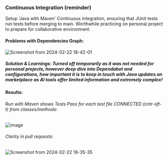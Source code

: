 ### Continuous Integration (reminder) 
Setup 'Java with Maven' Continuous integration, ensuring that JUnit tests run tests before merging to main.
Worthwhile practicing on personal project to prepare for collaborative environment.

#### Problems with Dependencies Graph:

![Screenshot from 2024-02-22 18-42-01](https://github.com/mihirgandecha/Java-Coursework-Mihir/assets/109607930/be36f114-bc48-4ea5-a363-eb26e1dff839)
##### Solution & Learnings: Turned off temporarily as it was not needed for personal projects, however deep dive into Dependabot and configurations, how important it is to keep in touch with Java updates on marketplace as AI tools offer limited information and extremely complex!

#### Results:
###### Run with Maven shows Tests Pass for each test file CONNECTED (cntr-sft-t) from classes/methods:

![image](https://github.com/mihirgandecha/Java-Coursework-Mihir/assets/109607930/aa7780d0-5e67-4b59-87b7-2db19c8ae771)
###### Clarity in pull requests:

![Screenshot from 2024-02-22 18-35-35](https://github.com/mihirgandecha/Java-Coursework-Mihir/assets/109607930/5a64c04f-27d1-4eb6-a4e2-db0000c4784a)
